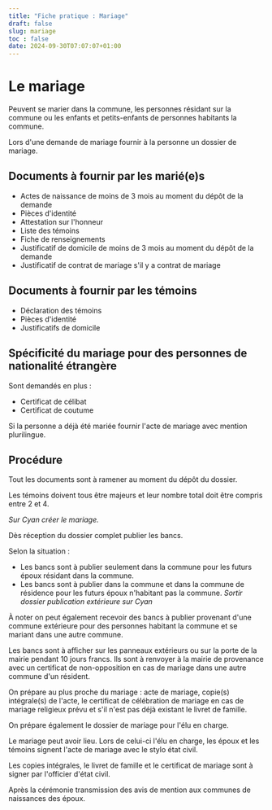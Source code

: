 ```yaml
---
title: "Fiche pratique : Mariage"
draft: false
slug: mariage
toc : false
date: 2024-09-30T07:07:07+01:00
---
```


# Le mariage

Peuvent se marier dans la commune, les personnes résidant sur la commune ou les enfants et petits-enfants de personnes habitants la commune.

Lors d'une demande de mariage fournir à la personne un dossier de mariage.

## Documents à fournir par les marié(e)s

- Actes de naissance de moins de 3 mois au moment du dépôt de la demande
- Pièces d'identité
- Attestation sur l'honneur
- Liste des témoins
- Fiche de renseignements
- Justificatif de domicile de moins de 3 mois au moment du dépôt de la demande
- Justificatif de contrat de mariage s'il y a contrat de mariage

## Documents à fournir par les témoins

- Déclaration des témoins
- Pièces d'identité
- Justificatifs de domicile

## Spécificité du mariage pour des personnes de nationalité étrangère

Sont demandés en plus :

- Certificat de célibat
- Certificat de coutume

Si la personne a déjà été mariée fournir l'acte de mariage avec mention plurilingue.

## Procédure

Tout les documents sont à ramener au moment du dépôt du dossier. 

Les témoins doivent tous être majeurs et leur nombre total doit être compris entre 2 et 4.

*Sur Cyan créer le mariage.*

Dès réception du dossier complet publier les bancs. 

Selon la situation :
- Les bancs sont à publier seulement dans la commune pour les futurs époux résidant dans la commune.
- Les bancs sont à publier dans la commune et dans la commune de résidence pour les futurs époux n'habitant pas la commune. *Sortir dossier publication extérieure sur Cyan*

À noter on peut également recevoir des bancs à publier provenant d'une commune extérieure pour des personnes habitant la commune et se mariant dans une autre commune.

Les bancs sont à afficher sur les panneaux extérieurs ou sur la porte de la mairie pendant 10 jours francs. Ils sont à renvoyer à la mairie de provenance avec un certificat de non-opposition en cas de mariage dans une autre commune d'un résident.

On prépare au plus proche du mariage  : acte de mariage, copie(s) intégrale(s) de l'acte, le certificat de célébration de mariage en cas de mariage religieux prévu et s'il n'est pas déjà existant le livret de famille.

On prépare également le dossier de mariage pour l'élu en charge.

Le mariage peut avoir lieu. Lors de celui-ci l'élu en charge, les époux et les témoins signent l'acte de mariage avec le stylo état civil.

Les copies intégrales, le livret de famille et le certificat de mariage sont à signer par l'officier d'état civil.

Après la cérémonie transmission des avis de mention aux communes de naissances des époux.